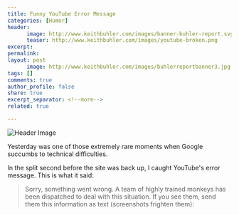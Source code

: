 ```yaml
---
title: Funny YouTube Error Message
categories: [Humor]
header:
      image: http://www.keithbuhler.com/images/banner-buhler-report.svg
      teaser: http://www.keithbuhler.com/images/youtube-broken.png
excerpt: 
permalink: 
layout: post
      image: http://www.keithbuhler.com/images/buhlerreportbanner3.jpg
tags: []
comments: true
author_profile: false
share: true
excerpt_separator: <!--more-->
related: true

---
```


![Header Image](http://www.keithbuhler.com/images/youtube-broken.png)


Yesterday was one of those extremely rare moments when  Google succumbs to technical difficulties. 

In the split second before the site was back up, I caught YouTube's error message. This is what it said: 

> Sorry, something went wrong. 
> A team of highly trained monkeys has been dispatched to deal with this situation. 
> If you see them, send them this information as text (screenshots frighten them): 


